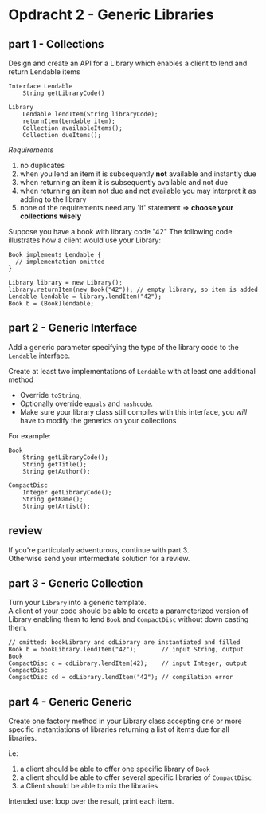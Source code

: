 
Opdracht 2 - Generic Libraries
==============================

part 1 - Collections
--------------------
Design and create an API for a Library which enables a client to lend and return Lendable items


    Interface Lendable
        String getLibraryCode()

	Library
		Lendable lendItem(String libraryCode);
		returnItem(Lendable item); 
		Collection availableItems();
		Collection dueItems();
 
_Requirements_

1. no duplicates
2. when you lend an item it is subsequently __not__ available and instantly due  
3. when returning an item it is subsequently available and not due  
4. when returning an item not due and not available you may interpret it as adding to the library  
5. none of the requirements need any 'if' statement => __choose your collections wisely__


Suppose you have a book with library code "42"
The following code illustrates how a client would use your Library:

    Book implements Lendable {
      // implementation omitted 
    }
    
    Library library = new Library();
    library.returnItem(new Book("42")); // empty library, so item is added
    Lendable lendable = library.lendItem("42");
    Book b = (Book)lendable;

part 2 - Generic Interface
--------------------------
Add a generic parameter specifying the type of the library code to the `Lendable` interface.

Create at least two implementations of `Lendable` with at least one additional method  

 * Override `toString`,  
 * Optionally override `equals` and `hashcode`.  
 * Make sure your library class still compiles with this interface, you _will_ have to modify the generics on your collections
 
For example: 

    Book
        String getLibraryCode();
        String getTitle();
        String getAuthor();
	
    CompactDisc
        Integer getLibraryCode();
        String getName();
        String getArtist();


review
------
If you're particularly adventurous, continue with part 3.  
Otherwise send your intermediate solution for a review.
 		
part 3 - Generic Collection
---------------------------
Turn your `Library` into a generic template.  
A client of your code should be able to create a parameterized version of Library enabling them to lend `Book` and `CompactDisc` without down casting them.

	// omitted: bookLibrary and cdLibrary are instantiated and filled
    Book b = bookLibrary.lendItem("42");       // input String, output Book
    CompactDisc c = cdLibrary.lendItem(42);    // input Integer, output CompactDisc
    CompactDisc cd = cdLibrary.lendItem("42"); // compilation error


part 4 - Generic Generic
------------------------
Create one factory method in your Library class accepting one or more specific instantiations of libraries returning a list of items due for all libraries.  

i.e:
 
1. a client should be able to offer one specific library of `Book`  
2. a client should be able to offer several specific libraries of `CompactDisc`  
3. a Client should be able to mix the libraries

Intended use: loop over the result, print each item. 
